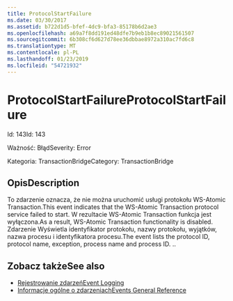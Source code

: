 ```yaml
---
title: ProtocolStartFailure
ms.date: 03/30/2017
ms.assetid: b722d1d5-bfef-4dc9-bfa3-85178b6d2ae3
ms.openlocfilehash: a69a7f8dd191ed48dfe7b9eb1b8ec89021561507
ms.sourcegitcommit: 6b308cf6d627d78ee36dbbae8972a310ac7fd6c8
ms.translationtype: MT
ms.contentlocale: pl-PL
ms.lasthandoff: 01/23/2019
ms.locfileid: "54721932"
---
```

# <a name="protocolstartfailure"></a><span data-ttu-id="d13cf-102">ProtocolStartFailure</span><span class="sxs-lookup"><span data-stu-id="d13cf-102">ProtocolStartFailure</span></span>
<span data-ttu-id="d13cf-103">Id: 143</span><span class="sxs-lookup"><span data-stu-id="d13cf-103">Id: 143</span></span>  
  
 <span data-ttu-id="d13cf-104">Ważność: Błąd</span><span class="sxs-lookup"><span data-stu-id="d13cf-104">Severity: Error</span></span>  
  
 <span data-ttu-id="d13cf-105">Kategoria: TransactionBridge</span><span class="sxs-lookup"><span data-stu-id="d13cf-105">Category: TransactionBridge</span></span>  
  
## <a name="description"></a><span data-ttu-id="d13cf-106">Opis</span><span class="sxs-lookup"><span data-stu-id="d13cf-106">Description</span></span>  
 <span data-ttu-id="d13cf-107">To zdarzenie oznacza, że nie można uruchomić usługi protokołu WS-Atomic Transaction.</span><span class="sxs-lookup"><span data-stu-id="d13cf-107">This event indicates that the WS-Atomic Transaction protocol service failed to start.</span></span> <span data-ttu-id="d13cf-108">W rezultacie WS-Atomic Transaction funkcja jest wyłączona.</span><span class="sxs-lookup"><span data-stu-id="d13cf-108">As a result, WS-Atomic Transaction functionality is disabled.</span></span> <span data-ttu-id="d13cf-109">Zdarzenie Wyświetla identyfikator protokołu, nazwy protokołu, wyjątków, nazwa procesu i identyfikatora procesu.</span><span class="sxs-lookup"><span data-stu-id="d13cf-109">The event lists the protocol ID, protocol name, exception, process name and process ID.</span></span> <span data-ttu-id="d13cf-110">.</span><span class="sxs-lookup"><span data-stu-id="d13cf-110">.</span></span>  
  
## <a name="see-also"></a><span data-ttu-id="d13cf-111">Zobacz także</span><span class="sxs-lookup"><span data-stu-id="d13cf-111">See also</span></span>
- [<span data-ttu-id="d13cf-112">Rejestrowanie zdarzeń</span><span class="sxs-lookup"><span data-stu-id="d13cf-112">Event Logging</span></span>](../../../../../docs/framework/wcf/diagnostics/event-logging/index.md)
- [<span data-ttu-id="d13cf-113">Informacje ogólne o zdarzeniach</span><span class="sxs-lookup"><span data-stu-id="d13cf-113">Events General Reference</span></span>](../../../../../docs/framework/wcf/diagnostics/event-logging/events-general-reference.md)
